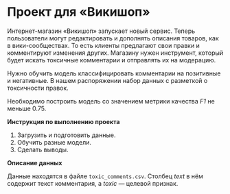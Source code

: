 # Проект для «Викишоп»

Интернет-магазин «Викишоп» запускает новый сервис. Теперь пользователи могут редактировать и дополнять описания товаров, как в вики-сообществах. То есть клиенты предлагают свои правки и комментируют изменения других. Магазину нужен инструмент, который будет искать токсичные комментарии и отправлять их на модерацию. 

Нужно обучить модель классифицировать комментарии на позитивные и негативные. В нашем распоряжении набор данных с разметкой о токсичности правок.

Необходимо построить модель со значением метрики качества *F1* не меньше 0.75.

**Инструкция по выполнению проекта**

1. Загрузить и подготовить данные.
2. Обучить разные модели. 
3. Сделать выводы.

**Описание данных**

Данные находятся в файле `toxic_comments.csv`. Столбец *text* в нём содержит текст комментария, а *toxic* — целевой признак.